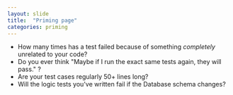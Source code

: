 ```yaml
---
layout: slide
title:  "Priming page"
categories: priming
---
```


* How many times has a test failed because of something *completely* unrelated to your code?
* Do you ever think "Maybe if I run the exact same tests again, they will pass." ?
* Are your test cases regularly 50+ lines long?
* Will the logic tests you've written fail if the Database schema changes?
